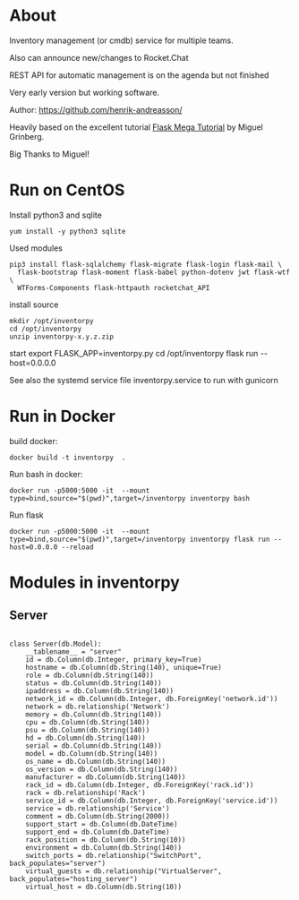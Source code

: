# About

Inventory management (or cmdb) service for multiple teams.

Also can announce new/changes to Rocket.Chat

REST API for automatic management is on the agenda but not finished

Very early version but working software.

Author: https://github.com/henrik-andreasson/

Heavily based on the excellent tutorial  [Flask Mega Tutorial](https://blog.miguelgrinberg.com/post/the-flask-mega-tutorial-part-i-hello-world) by Miguel Grinberg.

Big Thanks to Miguel!

# Run on CentOS

Install python3 and sqlite

    yum install -y python3 sqlite

Used modules

    pip3 install flask-sqlalchemy flask-migrate flask-login flask-mail \
      flask-bootstrap flask-moment flask-babel python-dotenv jwt flask-wtf \
      WTForms-Components flask-httpauth rocketchat_API

install source

    mkdir /opt/inventorpy
    cd /opt/inventorpy
    unzip inventorpy-x.y.z.zip

start
    export FLASK_APP=inventorpy.py
    cd /opt/inventorpy
    flask run --host=0.0.0.0

See also the systemd service file inventorpy.service to run with gunicorn

# Run in Docker

build docker:

    docker build -t inventorpy  .

Run bash in docker:

    docker run -p5000:5000 -it  --mount type=bind,source="$(pwd)",target=/inventorpy inventorpy bash

Run flask

    docker run -p5000:5000 -it  --mount type=bind,source="$(pwd)",target=/inventorpy inventorpy flask run --host=0.0.0.0 --reload


# Modules in inventorpy


## Server


```

class Server(db.Model):
    __tablename__ = "server"
    id = db.Column(db.Integer, primary_key=True)
    hostname = db.Column(db.String(140), unique=True)
    role = db.Column(db.String(140))
    status = db.Column(db.String(140))
    ipaddress = db.Column(db.String(140))
    network_id = db.Column(db.Integer, db.ForeignKey('network.id'))
    network = db.relationship('Network')
    memory = db.Column(db.String(140))
    cpu = db.Column(db.String(140))
    psu = db.Column(db.String(140))
    hd = db.Column(db.String(140))
    serial = db.Column(db.String(140))
    model = db.Column(db.String(140))
    os_name = db.Column(db.String(140))
    os_version = db.Column(db.String(140))
    manufacturer = db.Column(db.String(140))
    rack_id = db.Column(db.Integer, db.ForeignKey('rack.id'))
    rack = db.relationship('Rack')
    service_id = db.Column(db.Integer, db.ForeignKey('service.id'))
    service = db.relationship('Service')
    comment = db.Column(db.String(2000))
    support_start = db.Column(db.DateTime)
    support_end = db.Column(db.DateTime)
    rack_position = db.Column(db.String(10))
    environment = db.Column(db.String(140))
    switch_ports = db.relationship("SwitchPort", back_populates="server")
    virtual_guests = db.relationship("VirtualServer", back_populates="hosting_server")
    virtual_host = db.Column(db.String(10))
```
